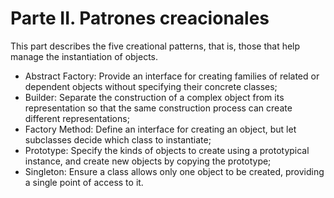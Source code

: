 # Parte II. Patrones creacionales

This part describes the five creational patterns, that is, those that help manage the instantiation of objects.

* Abstract Factory: Provide an interface for creating families of related or dependent objects without specifying their concrete classes;
* Builder: Separate the construction of a complex object from its representation so that the same construction process can create different representations;
* Factory Method: Define an interface for creating an object, but let subclasses decide which class to instantiate;
* Prototype: Specify the kinds of objects to create using a prototypical instance, and create new objects by copying the prototype;
* Singleton: Ensure a class allows only one object to be created, providing a single point of access to it.
